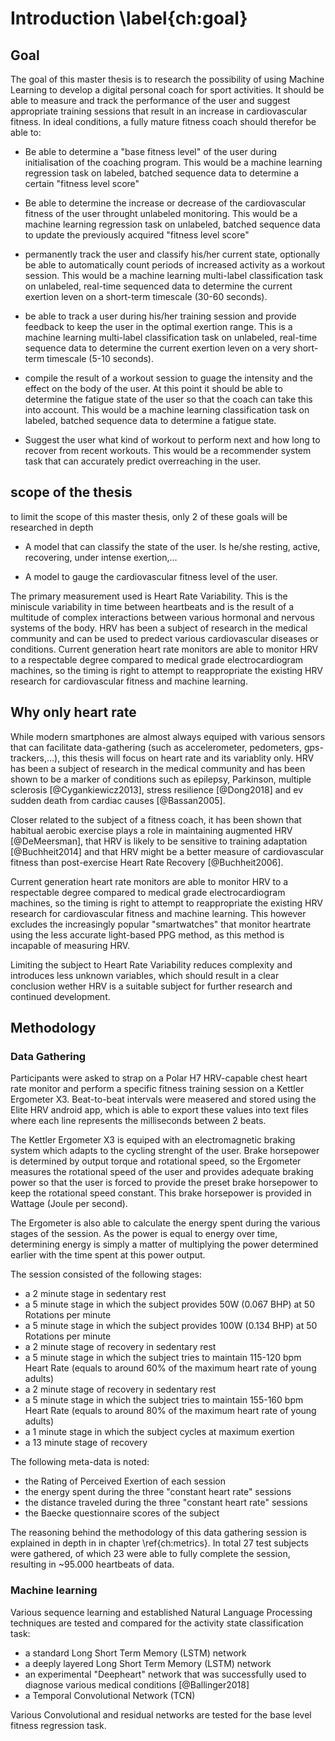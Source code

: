 
# Introduction \label{ch:goal}

## Goal

The goal of this master thesis is to research the possibility of using Machine Learning to develop a digital personal coach for sport activities. It should be able to measure and track the performance of the user and suggest appropriate training sessions that result in an increase in cardiovascular fitness. In ideal conditions, a fully mature fitness coach should therefor be able to:

 - Be able to determine a "base fitness level" of the user during initialisation of the coaching program. This would be a machine learning regression task on labeled, batched sequence data to determine a certain "fitness level score"

 - Be able to determine the increase or decrease of the cardiovascular fitness of the user throught unlabeled monitoring. This would be a machine learning regression task on unlabeled, batched sequence data to update the previously acquired "fitness level score"

 - permanently track the user and classify his/her current state, optionally be able to automatically count periods of increased activity as a workout session. This would be a machine learning multi-label classification task on unlabeled, real-time sequenced data to determine the current exertion leven on a short-term timescale (30-60 seconds).

 - be able to track a user during his/her training session and provide feedback to keep the user in the optimal exertion range. This is a machine learning multi-label classification task on unlabeled, real-time sequence data to determine the current exertion leven on a very short-term timescale (5-10 seconds).

 - compile the result of a workout session to guage the intensity and the effect on the body of the user. At this point it should be able to determine the fatigue state of the user so that the coach can take this into account. This would be a machine learning classification task on labeled, batched sequence data to determine a fatigue state.

 - Suggest the user what kind of workout to perform next and how long to recover from recent workouts. This would be a recommender system task that can accurately predict overreaching in the user.

## scope of the thesis

to limit the scope of this master thesis, only 2 of these goals will be researched in depth

 - A model that can classify the state of the user. Is he/she resting, active, recovering, under intense exertion,...

 - A model to gauge the cardiovascular fitness level of the user.

The primary measurement used is Heart Rate Variability. This is the miniscule variability in time between heartbeats and is the result of a multitude of complex interactions between various hormonal and nervous systems of the body. HRV has been a subject of research in the medical community and can be used to predect various cardiovascular diseases or conditions. Current generation heart rate monitors are able to monitor HRV to a respectable degree compared to medical grade electrocardiogram machines, so the timing is right to attempt to reappropriate the existing HRV research for cardiovascular fitness and machine learning.


## Why only heart rate

While modern smartphones are almost always equiped with various sensors that can facilitate data-gathering (such as accelerometer, pedometers, gps-trackers,...), this thesis will focus on heart rate and its variablity only. HRV has been a subject of research in the medical community and has been shown to be a marker of conditions such as epilepsy, Parkinson, multiple sclerosis [@Cygankiewicz2013], stress resilience [@Dong2018] and ev sudden death from cardiac causes [@Bassan2005].

Closer related to the subject of a fitness coach, it has been shown that habitual aerobic exercise plays a role in maintaining augmented HRV [@DeMeersman], that HRV is likely to be sensitive to training adaptation [@Buchheit2014] and that HRV might be a better measure of cardiovascular fitness than post-exercise Heart Rate Recovery [@Buchheit2006].

Current generation heart rate monitors are able to monitor HRV to a respectable degree compared to medical grade electrocardiogram machines, so the timing is right to attempt to reappropriate the existing HRV research for cardiovascular fitness and machine learning. This however excludes the increasingly popular "smartwatches" that monitor heartrate using the less accurate light-based PPG method, as this method is incapable of measuring HRV.

Limiting the subject to Heart Rate Variability reduces complexity and introduces less unknown variables, which should result in a clear conclusion wether HRV is a suitable subject for further research and continued development.

## Methodology

### Data Gathering
 
Participants were asked to strap on a Polar H7 HRV-capable chest heart rate monitor and perform a specific fitness training session on a Kettler Ergometer X3. Beat-to-beat intervals were measered and stored using the Elite HRV android app, which is able to export these values into text files where each line represents the milliseconds between 2 beats.

The Kettler Ergometer X3 is equiped with an electromagnetic braking system which adapts to the cycling strenght of the user. Brake horsepower is determined by output torque and rotational speed, so the Ergometer measures the rotational speed of the user and provides adequate braking power so that the user is forced to provide the preset brake horsepower to keep the rotational speed constant. This brake horsepower is provided in Wattage (Joule per second).

The Ergometer is also able to calculate the energy spent during the various stages of the session. As the power is equal to energy over time, determining energy is simply a matter of multiplying the power determined earlier with the time spent at this power output.

The session consisted of the following stages:

 - a 2 minute stage in sedentary rest
 - a 5 minute stage in which the subject provides 50W (0.067 BHP) at 50 Rotations per minute
 - a 5 minute stage in which the subject provides 100W (0.134 BHP) at 50 Rotations per minute
 - a 2 minute stage of recovery in sedentary rest
 - a 5 minute stage in which the subject tries to maintain 115-120 bpm Heart Rate (equals to around 60% of the maximum heart rate of young adults)
 - a 2 minute stage of recovery in sedentary rest
 - a 5 minute stage in which the subject tries to maintain 155-160 bpm Heart Rate (equals to around 80% of the maximum heart rate of young adults)
 - a 1 minute stage in which the subject cycles at maximum exertion
 - a 13 minute stage of recovery

The following meta-data is noted:

 - the Rating of Perceived Exertion of each session
 - the energy spent during the three "constant heart rate" sessions
 - the distance traveled during the three "constant heart rate" sessions
 - the Baecke questionnaire scores of the subject

The reasoning behind the methodology of this data gathering session is explained in depth in in chapter \ref{ch:metrics}. In total 27 test subjects were gathered, of which 23 were able to fully complete the session, resulting in \~95.000 heartbeats of data.

### Machine learning

Various sequence learning and established Natural Language Processing techniques are tested and compared for the activity state classification task:

 - a standard Long Short Term Memory (LSTM) network
 - a deeply layered Long Short Term Memory (LSTM) network
 - an experimental "Deepheart" network that was successfully used to diagnose various medical conditions [@Ballinger2018]
 - a Temporal Convolutional Network (TCN)

Various Convolutional and residual networks are tested for the base level fitness regression task.